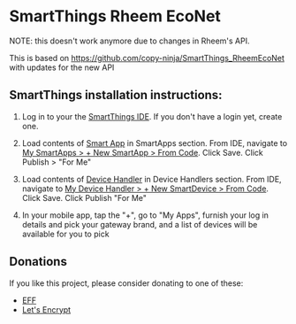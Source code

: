 SmartThings Rheem EcoNet
===============

NOTE: this doesn't work anymore due to changes in Rheem's API.

This is based on https://github.com/copy-ninja/SmartThings_RheemEcoNet with updates for the new API

SmartThings installation instructions:
--------------------------------------
1) Log in to your the <a href="https://graph.api.smartthings.com/ide/">SmartThings IDE</a>. If you don't have a login yet, create one.

2) Load contents of [Smart App](smartapps/jjhuff/rheem-econet-connect.src/rheem-econet-connect.groovy) in SmartApps section. From IDE, navigate to <a href="https://graph.api.smartthings.com/ide/app/create#from-code">My SmartApps > + New SmartApp > From Code</a>. Click Save. Click Publish > "For Me"

3) Load contents of [Device Handler](devicetypes/jjhuff/rheem-econet-water-heater.src/rheem-econet-water-heater.groovy) in Device Handlers section. From IDE, navigate to <a href="https://graph.api.smartthings.com/ide/device/create#from-code">My Device Handler > + New SmartDevice > From Code</a>.  Click Save. Click Publish "For Me"

4) In your mobile app, tap the "+", go to "My Apps", furnish your log in details and pick your gateway brand, and a list of devices will be available for you to pick

Donations
---------
If you like this project, please consider donating to one of these:
* [EFF](https://www.eff.org/)
* [Let's Encrypt](https://letsencrypt.org/) 
